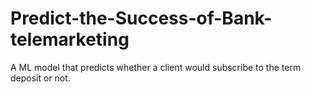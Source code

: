 # Predict-the-Success-of-Bank-telemarketing
A ML model that predicts whether a client would subscribe to the term deposit or not.
